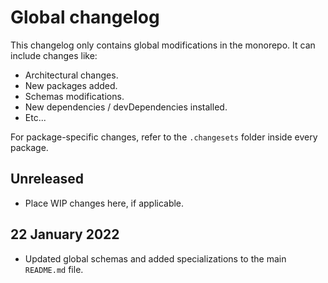 # Global changelog

This changelog only contains global modifications in the monorepo.
It can include changes like:

- Architectural changes.
- New packages added.
- Schemas modifications.
- New dependencies / devDependencies installed.
- Etc...

For package-specific changes, refer to the `.changesets` folder inside every package.

## Unreleased

- Place WIP changes here, if applicable.

## 22 January 2022

- Updated global schemas and added specializations to the main `README.md` file.
